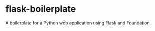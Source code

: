flask-boilerplate
============================

A boilerplate for a Python web application using Flask and Foundation
